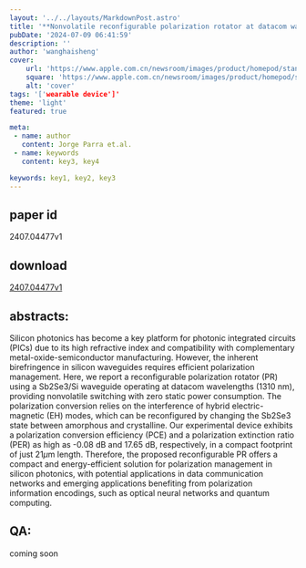 ```yaml
---
layout: '../../layouts/MarkdownPost.astro'
title: '**Nonvolatile reconfigurable polarization rotator at datacom wavelengths based on a Sb2Se3/Si waveguide**'
pubDate: '2024-07-09 06:41:59'
description: ''
author: 'wanghaisheng'
cover:
    url: 'https://www.apple.com.cn/newsroom/images/product/homepod/standard/Apple-HomePod-hero-230118_big.jpg.large_2x.jpg'
    square: 'https://www.apple.com.cn/newsroom/images/product/homepod/standard/Apple-HomePod-hero-230118_big.jpg.large_2x.jpg'
    alt: 'cover'
tags: '['wearable device']' 
theme: 'light'
featured: true

meta:
 - name: author
   content: Jorge Parra et.al.
 - name: keywords
   content: key3, key4

keywords: key1, key2, key3
---
```


## paper id
2407.04477v1
## download
[2407.04477v1](http://arxiv.org/abs/2407.04477v1)
## abstracts:
Silicon photonics has become a key platform for photonic integrated circuits (PICs) due to its high refractive index and compatibility with complementary metal-oxide-semiconductor manufacturing. However, the inherent birefringence in silicon waveguides requires efficient polarization management. Here, we report a reconfigurable polarization rotator (PR) using a Sb2Se3/Si waveguide operating at datacom wavelengths (1310 nm), providing nonvolatile switching with zero static power consumption. The polarization conversion relies on the interference of hybrid electric-magnetic (EH) modes, which can be reconfigured by changing the Sb2Se3 state between amorphous and crystalline. Our experimental device exhibits a polarization conversion efficiency (PCE) and a polarization extinction ratio (PER) as high as -0.08 dB and 17.65 dB, respectively, in a compact footprint of just 21$\mu$m length. Therefore, the proposed reconfigurable PR offers a compact and energy-efficient solution for polarization management in silicon photonics, with potential applications in data communication networks and emerging applications benefiting from polarization information encodings, such as optical neural networks and quantum computing.
## QA:
coming soon
